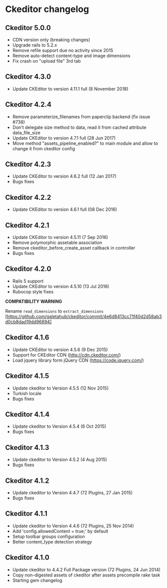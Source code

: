 # Ckeditor changelog

## Ckeditor 5.0.0

  * CDN version only (breaking changes)
  * Upgrade rails to 5.2.x
  * Remove refile support due no activity since 2015
  * Remove auto-detect content-type and image dimensions
  * Fix crash on "upload file" 3rd tab


## Ckeditor 4.3.0

  * Update CKEditor to version 4.11.1 full (8 November 2018)


## Ckeditor 4.2.4

  * Remove parameterize_filenames from paperclip backend (fix issue #738)
  * Don't delegate size method to data, read it from cached attribute data_file_size
  * Update CKEditor to version 4.7.1 full (28 Jun 2017)
  * Move method "assets_pipeline_enabled?" to main module and allow to change it from ckeditor config

## Ckeditor 4.2.3

  * Update CKEditor to version 4.6.2 full (12 Jan 2017)
  * Bugs fixes

## Ckeditor 4.2.2

  * Update CKEditor to version 4.6.1 full (08 Dec 2016)

## Ckeditor 4.2.1

  * Update CKEditor to version 4.5.11 (7 Sep 2016)
  * Remove polymorphic assetable association
  * Remove ckeditor_before_create_asset callback in controller
  * Bugs fixes

## Ckeditor 4.2.0

  * Rails 5 support
  * Update CKEditor to version 4.5.10 (13 Jul 2016)
  * Rubocop style fixes

  **COMPATIBILITY WARNING**

  Rename `read_dimensions` to `extract_dimensions` [https://github.com/galetahub/ckeditor/commit/4e6d8413cc71f40d2d58ab3d0cb8dad19dd96894]

## Ckeditor 4.1.6

  * Update CKEditor to version 4.5.6 (9 Dec 2015)
  * Support for CKEditor CDN (http://cdn.ckeditor.com/)
  * Load jquery library form jQuery CDN (https://code.jquery.com/)

## Ckeditor 4.1.5

  * Update ckeditor to Version 4.5.5 (12 Nov 2015)
  * Turkish locale
  * Bugs fixes

## Ckeditor 4.1.4

  * Update ckeditor to Version 4.5.4 (6 Oct 2015)
  * Bugs fixes

## Ckeditor 4.1.3

  * Update ckeditor to Version 4.5.2 (4 Aug 2015)
  * Bugs fixes

## Ckeditor 4.1.2

  * Update ckeditor to Version 4.4.7 (72 Plugins, 27 Jan 2015)
  * Bugs fixes

## Ckeditor 4.1.1

  * Update ckeditor to Version 4.4.6 (72 Plugins, 25 Nov 2014)
  * Add 'config.allowedContent = true;' by default
  * Setup toolbar groups configuration
  * Better content_type detection strategy

## Ckeditor 4.1.0

  * Update ckeditor to 4.4.2 Full Package version (72 Plugins, 24 Jun 2014)
  * Copy non-digested assets of ckeditor after assets precompile rake task
  * Starting gem changelog
